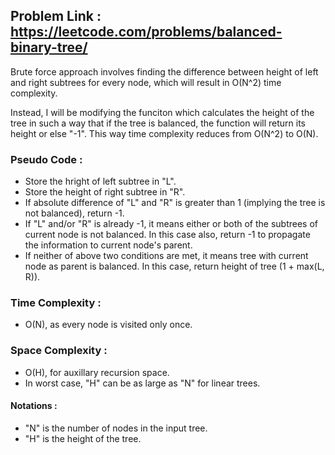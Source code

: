 ## Problem Link : https://leetcode.com/problems/balanced-binary-tree/

Brute force approach involves finding the difference between height of left and right subtrees for every node, which will result in O(N^2) time complexity.

Instead, I will be modifying the funciton which calculates the height of the tree in such a way that if the tree is balanced, the function will return its height or else "-1". This way time complexity reduces from O(N^2) to O(N).

### Pseudo Code :
  - Store the hright of left subtree in "L".
  - Store the height of right subtree in "R".
  - If absolute difference of "L" and "R" is greater than 1 (implying the tree is not balanced), return -1.
  - If "L" and/or "R" is already -1, it means either or both of the subtrees of current node is not balanced. In this case also, return -1 to propagate the information to current node's parent.
  - If neither of above two conditions are met, it means tree with current node as parent is balanced. In this case, return height of tree (1 + max(L, R)).

### Time Complexity :
  - O(N), as every node is visited only once.

### Space Complexity :
  - O(H), for auxillary recursion space.
  - In worst case, "H" can be as large as "N" for linear trees.

#### Notations :
  - "N" is the number of nodes in the input tree.
  - "H" is the height of the tree.
